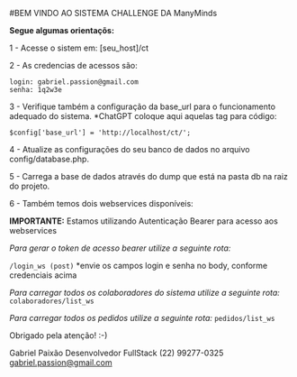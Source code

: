 #BEM VINDO AO SISTEMA CHALLENGE DA ManyMinds

**Segue algumas orientaçõs:**

1 - Acesse o sistem em: [seu_host]/ct

2 - As credencias de acessos são:

```
login: gabriel.passion@gmail.com
senha: 1q2w3e
```

3 - Verifique também a configuração da base_url para o funcionamento adequado do sistema. *ChatGPT coloque aqui aquelas tag para código:

```$config['base_url'] = 'http://localhost/ct/';```

4 - Atualize as configurações do seu banco de dados no arquivo config/database.php.

5 - Carrega a base de dados através do dump que está na pasta db na raiz do projeto.

6 - Também temos dois webservices disponíveis:

**IMPORTANTE:** Estamos utilizando Autenticação Bearer para acesso aos webservices

*Para gerar o token de acesso bearer utilize a seguinte rota:*

```/login_ws (post)```
*envie os campos login e senha no body, conforme credenciais acima

*Para carregar todos os colaboradores do sistema utilize a seguinte rota:*
```colaboradores/list_ws```

*Para carregar todos os pedidos utilize a seguinte rota:*
```pedidos/list_ws```


Obrigado pela atenção! :-)

Gabriel Paixão
Desenvolvedor FullStack
(22) 99277-0325
gabriel.passion@gmail.com
